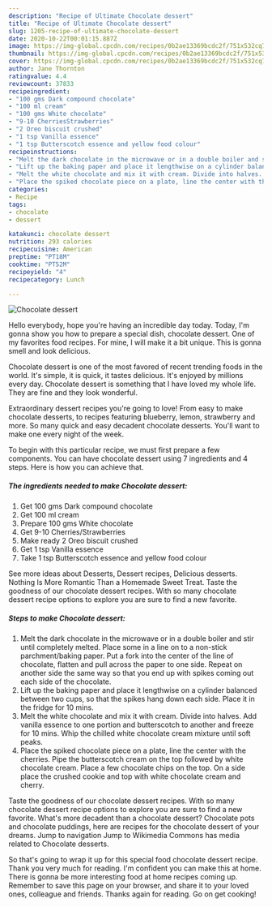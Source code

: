 ```yaml
---
description: "Recipe of Ultimate Chocolate dessert"
title: "Recipe of Ultimate Chocolate dessert"
slug: 1205-recipe-of-ultimate-chocolate-dessert
date: 2020-10-22T00:01:15.887Z
image: https://img-global.cpcdn.com/recipes/0b2ae13369bcdc2f/751x532cq70/chocolate-dessert-recipe-main-photo.jpg
thumbnail: https://img-global.cpcdn.com/recipes/0b2ae13369bcdc2f/751x532cq70/chocolate-dessert-recipe-main-photo.jpg
cover: https://img-global.cpcdn.com/recipes/0b2ae13369bcdc2f/751x532cq70/chocolate-dessert-recipe-main-photo.jpg
author: Jane Thornton
ratingvalue: 4.4
reviewcount: 37833
recipeingredient:
- "100 gms Dark compound chocolate"
- "100 ml cream"
- "100 gms White chocolate"
- "9-10 CherriesStrawberries"
- "2 Oreo biscuit crushed"
- "1 tsp Vanilla essence"
- "1 tsp Butterscotch essence and yellow food colour"
recipeinstructions:
- "Melt the dark chocolate in the microwave or in a double boiler and stir until completely melted. Place some in a line on to a non-stick parchment/baking paper. Put a fork into the center of the line of chocolate, flatten and pull across the paper to one side. Repeat on another side the same way so that you end up with spikes coming out each side of the chocolate."
- "Lift up the baking paper and place it lengthwise on a cylinder balanced between two cups, so that the spikes hang down each side. Place it in the fridge for 10 mins."
- "Melt the white chocolate and mix it with cream. Divide into halves. Add vanilla essence to one portion and butterscotch to another and freeze for 10 mins. Whip the chilled white chocolate cream mixture until soft peaks."
- "Place the spiked chocolate piece on a plate, line the center with the cherries. Pipe the butterscotch cream on the top followed by white chocolate cream. Place a few chocolate chips on the top. On a side place the crushed cookie and top with white chocolate cream and cherry."
categories:
- Recipe
tags:
- chocolate
- dessert

katakunci: chocolate dessert 
nutrition: 293 calories
recipecuisine: American
preptime: "PT18M"
cooktime: "PT52M"
recipeyield: "4"
recipecategory: Lunch

---
```



![Chocolate dessert](https://img-global.cpcdn.com/recipes/0b2ae13369bcdc2f/751x532cq70/chocolate-dessert-recipe-main-photo.jpg)

Hello everybody, hope you're having an incredible day today. Today, I'm gonna show you how to prepare a special dish, chocolate dessert. One of my favorites food recipes. For mine, I will make it a bit unique. This is gonna smell and look delicious.

Chocolate dessert is one of the most favored of recent trending foods in the world. It's simple, it is quick, it tastes delicious. It's enjoyed by millions every day. Chocolate dessert is something that I have loved my whole life. They are fine and they look wonderful.

Extraordinary dessert recipes you&#39;re going to love! From easy to make chocolate desserts, to recipes featuring blueberry, lemon, strawberry and more. So many quick and easy decadent chocolate desserts. You&#39;ll want to make one every night of the week.


To begin with this particular recipe, we must first prepare a few components. You can have chocolate dessert using 7 ingredients and 4 steps. Here is how you can achieve that.

<!--inarticleads1-->

##### The ingredients needed to make Chocolate dessert:

1. Get 100 gms Dark compound chocolate
1. Get 100 ml cream
1. Prepare 100 gms White chocolate
1. Get 9-10 Cherries/Strawberries
1. Make ready 2 Oreo biscuit crushed
1. Get 1 tsp Vanilla essence
1. Take 1 tsp Butterscotch essence and yellow food colour


See more ideas about Desserts, Dessert recipes, Delicious desserts. Nothing Is More Romantic Than a Homemade Sweet Treat. Taste the goodness of our chocolate dessert recipes. With so many chocolate dessert recipe options to explore you are sure to find a new favorite. 

<!--inarticleads2-->

##### Steps to make Chocolate dessert:

1. Melt the dark chocolate in the microwave or in a double boiler and stir until completely melted. Place some in a line on to a non-stick parchment/baking paper. Put a fork into the center of the line of chocolate, flatten and pull across the paper to one side. Repeat on another side the same way so that you end up with spikes coming out each side of the chocolate.
1. Lift up the baking paper and place it lengthwise on a cylinder balanced between two cups, so that the spikes hang down each side. Place it in the fridge for 10 mins.
1. Melt the white chocolate and mix it with cream. Divide into halves. Add vanilla essence to one portion and butterscotch to another and freeze for 10 mins. Whip the chilled white chocolate cream mixture until soft peaks.
1. Place the spiked chocolate piece on a plate, line the center with the cherries. Pipe the butterscotch cream on the top followed by white chocolate cream. Place a few chocolate chips on the top. On a side place the crushed cookie and top with white chocolate cream and cherry.


Taste the goodness of our chocolate dessert recipes. With so many chocolate dessert recipe options to explore you are sure to find a new favorite. What&#39;s more decadent than a chocolate dessert? Chocolate pots and chocolate puddings, here are recipes for the chocolate dessert of your dreams. Jump to navigation Jump to Wikimedia Commons has media related to Chocolate desserts. 

So that's going to wrap it up for this special food chocolate dessert recipe. Thank you very much for reading. I'm confident you can make this at home. There is gonna be more interesting food at home recipes coming up. Remember to save this page on your browser, and share it to your loved ones, colleague and friends. Thanks again for reading. Go on get cooking!
